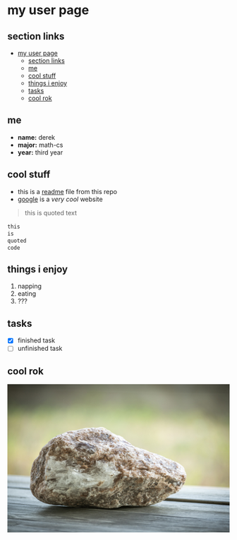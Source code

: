 # my user page 

## section links
- [my user page](#my-user-page)
  - [section links](#section-links)
  - [me](#me)
  - [cool stuff](#cool-stuff)
  - [things i enjoy](#things-i-enjoy)
  - [tasks](#tasks)
  - [cool rok](#cool-rok)

## me
- **name:** derek
- **major:** math-cs
- **year:** third year 

## cool stuff
- this is a [readme](README.md) file from this repo
- [google](https://www.google.com/) is a *very cool* website
> this is quoted text
```
this
is
quoted
code
```

## things i enjoy
1. napping
2. eating
3. ???

## tasks
- [x] finished task
- [ ] unfinished task

## cool rok
![rok](rok.jpg)